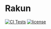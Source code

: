 # Rakun

[![CI Tests](https://img.shields.io/badge/BUILD-PASSING-green?style=for-the-badge)](https://github.com/murilobsd/rakun/actions?query=workflow%3A%22CI+Tests%22) [![license](https://img.shields.io/badge/LICENSE-ISC-blue?style=for-the-badge)](LICENSE)

